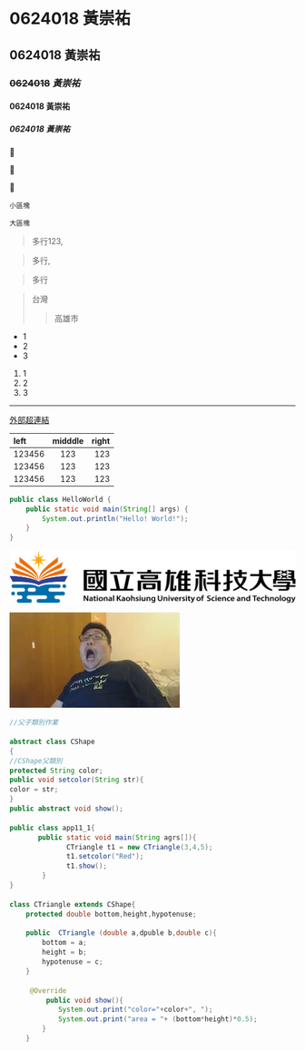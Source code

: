 # 0624018 **黃崇祐**

## 0624018 黃崇祐

### ~~0624018~~ *黃崇祐*

#### 0624018 黃崇祐

##### 0624018 黃崇祐

:chicken:

:chicken:

:chicken:

`小區塊`

```大區塊```

> 多行123,

> 多行,

> 多行

>台灣
>>高雄市

* 1
* 2
* 3

1. 1
2. 2
3. 3

***

[外部超連結](https:\\tw.yahoo.com)

|   left  |   midddle  |   right  |
|:--------|:----------:|---------:|
|123456|123|123|
|123456|123|123|
|123456|123|123|

```java
public class HelloWorld {
    public static void main(String[] args) {
        System.out.println("Hello! World!");
    }
}
```


![NKUST](nkust.png)

[![AAA](DONDON.jpg)](https://www.youtube.com/watch?v=AhMhjkYMU5k)


```java
//父子類別作業

abstract class CShape 
{
//CShape父類別
protected String color;
public void setcolor(String str){
color = str;
}
public abstract void show();

public class app11_1{
       public static void main(String agrs[]){
              CTriangle t1 = new CTriangle(3,4,5);
              t1.setcolor("Red");
              t1.show();
        }
}

class CTriangle extends CShape{
    protected double bottom,height,hypotenuse;
    
    public  CTriangle (double a,dpuble b,double c){
        bottom = a;
        height = b;
        hypotenuse = c;
    }
    
     @Override
         public void show(){
            System.out.print("color="+color+", ");
            System.out.print("area = "+ (bottom*height)*0.5);
        }       
    } 
    
```
